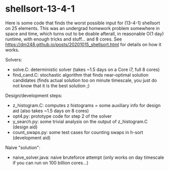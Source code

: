 # shellsort-13-4-1

Here is some code that finds the worst possible input for (13-4-1) shellsort on 25 elements. This was an undergrad homework problem somewhere in space and time, 
which turns out to be doable afterall, in reasonable O(1 day) runtime, with enough tricks and stuff... and 8 cores. See https://dm248.github.io/posts/20201015_shellsort.html for details on how it works.

Solvers:
* solve.C: deterministic solver (takes ~1.5 days on a Core i7, full 8 cores)
* find_cand.C: stochastic algorithm that finds near-optimal solution candidates (finds actual solution too on minute timescale, you just do not know that it is the best solution ;) 

Design/development steps:
* z_histogram.C: computes z histograms = some auxiliary info for design aid (also takes ~1.5 days on 8 cores)
* opt4.py: prototype code for step 2 of the solver
* y_search.py: some trivial analysis on the output of z_histogram.C (design aid) 
* count_swaps.py: some test cases for counting swaps in h-sort (development aid)  

Naive "solution":
* naive_solver.java: naive bruteforce attempt (only works on day timescale if you can run on 100 billion cores...)

